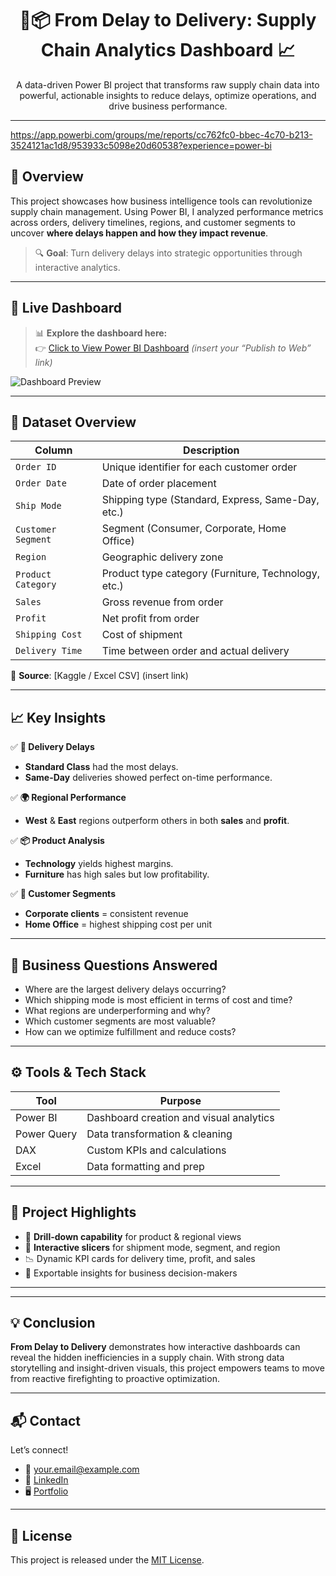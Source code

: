 <h1 align="center">🚚📦 From Delay to Delivery: Supply Chain Analytics Dashboard 📈</h1>

<p align="center">
  A data-driven Power BI project that transforms raw supply chain data into powerful, actionable insights to reduce delays, optimize operations, and drive business performance.
</p>

---
https://app.powerbi.com/groups/me/reports/cc762fc0-bbec-4c70-b213-3524121ac1d8/953933c5098e20d60538?experience=power-bi
## 🧠 Overview

This project showcases how business intelligence tools can revolutionize supply chain management. Using Power BI, I analyzed performance metrics across orders, delivery timelines, regions, and customer segments to uncover **where delays happen and how they impact revenue**.

> 🔍 **Goal**: Turn delivery delays into strategic opportunities through interactive analytics.

---

## 🔗 Live Dashboard

> 📊 **Explore the dashboard here:**  
👉 [Click to View Power BI Dashboard](#) _(insert your “Publish to Web” link)_

![Dashboard Preview](images/dashboard-preview.png)

---

## 📂 Dataset Overview

| Column               | Description                                             |
|----------------------|---------------------------------------------------------|
| `Order ID`           | Unique identifier for each customer order              |
| `Order Date`         | Date of order placement                                 |
| `Ship Mode`          | Shipping type (Standard, Express, Same-Day, etc.)       |
| `Customer Segment`   | Segment (Consumer, Corporate, Home Office)              |
| `Region`             | Geographic delivery zone                                |
| `Product Category`   | Product type category (Furniture, Technology, etc.)     |
| `Sales`              | Gross revenue from order                                |
| `Profit`             | Net profit from order                                   |
| `Shipping Cost`      | Cost of shipment                                        |
| `Delivery Time`      | Time between order and actual delivery                  |

📌 **Source**: [Kaggle / Excel CSV] (insert link)

---

## 📈 Key Insights

✅ **🚚 Delivery Delays**  
- **Standard Class** had the most delays.  
- **Same-Day** deliveries showed perfect on-time performance.

✅ **🌍 Regional Performance**  
- **West** & **East** regions outperform others in both **sales** and **profit**.

✅ **📦 Product Analysis**  
- **Technology** yields highest margins.  
- **Furniture** has high sales but low profitability.

✅ **👥 Customer Segments**  
- **Corporate clients** = consistent revenue  
- **Home Office** = highest shipping cost per unit

---

## 🎯 Business Questions Answered

- Where are the largest delivery delays occurring?
- Which shipping mode is most efficient in terms of cost and time?
- What regions are underperforming and why?
- Which customer segments are most valuable?
- How can we optimize fulfillment and reduce costs?

---

## ⚙️ Tools & Tech Stack

| Tool         | Purpose                                |
|--------------|----------------------------------------|
| Power BI     | Dashboard creation and visual analytics|
| Power Query  | Data transformation & cleaning         |
| DAX          | Custom KPIs and calculations           |
| Excel        | Data formatting and prep               |

---

## 🚀 Project Highlights

- 🔁 **Drill-down capability** for product & regional views  
- 📍 **Interactive slicers** for shipment mode, segment, and region  
- 📉 Dynamic KPI cards for delivery time, profit, and sales  
- 📄 Exportable insights for business decision-makers

---

---

## 💡 Conclusion

**From Delay to Delivery** demonstrates how interactive dashboards can reveal the hidden inefficiencies in a supply chain. With strong data storytelling and insight-driven visuals, this project empowers teams to move from reactive firefighting to proactive optimization.

---

## 📬 Contact

Let’s connect!

- 📧 your.email@example.com
- 🔗 [LinkedIn](https://linkedin.com/in/yourprofile)
- 🖥️ [Portfolio](https://yourportfolio.com)

---

## 📄 License

This project is released under the [MIT License](LICENSE).
